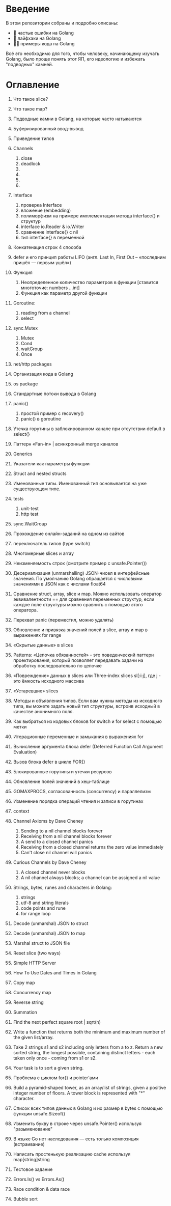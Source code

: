 # Введение

В этом репозитории собраны и подробно описаны:
* :bug: частые ошибки на Golang
* :rocket: лайфхаки на Golang
* :technologist: примеры кода на Golang

Всё это необходимо для того, чтобы человеку, начинающему изучать Golang, было проще понять этот ЯП, его идеологию и
избежать "подводных" камней.

# Оглавление

1. Что такое slice?
1. Что такое map?
2. Подводные камни в Golang, на которые часто натыкаются
3. Буферизированный ввод-вывод
4. Приведение типов
5. Channels
    1. close
    2. deadlock
    3. 
    4. 
    5. 
    6. 
6. Interface
    1. проверка Interface
    2. вложение (embedding)
    3. полиморфизм на примере имплементации метода interface{} и структур
    4. interface io.Reader & io.Writer
    5. сравнение interface{} с nil
    6. тип interface{} в переменной
7. Конкатенация строк 4 способа
8. defer и его принцип работы LIFO (англ. Last In, First Out – «последним пришёл — первым ушёл»)
9. Функция
    1. Неопределенное количество параметров в функции [ставится многоточие: numbers ...int]
    2. Функция как параметр другой функции
10. Goroutine: 
    1. reading from a channel
    2. select
11. sync.Mutex
    1. Mutex
    2. Cond
    3. waitGroup
    4. Once
12. net/http packages
13. Организация кода в Golang
14. os package
15. Стандартные потоки вывода в Golang
16. panic()
    1. простой пример с recovery()
    2. panic() в goroutine
17. Утечка горутины в заблокированном канале при отсутствии default в select{}
18. Паттерн «Fan-in» | асинхронный merge каналов
19. Generics
    


19. Указатели как параметры функции
20. Struct and nested structs
21. Именованные типы. Именованный тип основывается на уже существующем типе.
22. tests
    1. unit-test
    2. http test
23. sync.WaitGroup
24. Прохождение онлайн-заданий на одном из сайтов
25. переключатель типов (type switch)
26. Многомерные slices и array
27. Неизменяемость строк (смотрите пример с unsafe.Pointer())
28. Десериализация (unmarshalling) JSON-чисел в интерфейсные значения. По умолчанию Golang обращается с числовыми
    значениями в JSON как с числами float64
29. Сравнение struct, array, slice и map. Можно использовать оператор эквивалентности == для сравнения переменных
    структур, если каждое поле структуры можно сравнить с помощью этого оператора.
30. Перехват panic (переместил, можно удалять)
31. Обновление и привязка значений полей в slice, array и map в выражениях for range
32. «Скрытые данные» в slices
33. Patterns: «Цепочка обязанностей» - это поведенческий паттерн проектирования, который позволяет передавать задачи на
    обработку последовательно по цепочке
34. «Повреждение» данных в slices или Three-index slices sl[:i:j], где j - это ёмкость исходного массива
35. «Устаревшие» slices
36. Методы и объявления типов. Если вам нужны методы из исходного типа, вы можете задать новый тип структуры, встроив
    исходный в качестве анонимного поля.
37. Как выбраться из кодовых блоков for switch и for select с помощью метки
38. Итерационные переменные и замыкания в выражениях for
39. Вычисление аргумента блока defer (Deferred Function Call Argument Evaluation)
40. Вызов блока defer в цикле FOR{}
41. Блокированные горутины и утечки ресурсов
42. Обновление полей значений в хеш-таблице
43. GOMAXPROCS, согласованность (concurrency) и параллелизм
44. Изменение порядка операций чтения и записи в горутинах
45. context
46. Channel Axioms by Dave Cheney
    1. Sending to a nil channel blocks forever
    2. Receiving from a nil channel blocks forever
    3. A send to a closed channel panics
    4. Receiving from a closed channel returns the zero value immediately
    5. Can't close nil channel will panics
47. Curious Channels by Dave Cheney
    1. A closed channel never blocks
    2. A nil channel always blocks; a channel can be assigned a nil value
49. Strings, bytes, runes and characters in Golang:
    1. strings
    2. utf-8 and string literals
    3. code points and rune
    4. for range loop
49. Decode (unmarshal) JSON to struct
50. Decode (unmarshal) JSON to map
51. Marshal struct to JSON file
52. Reset slice (two ways)
53. Simple HTTP Server
54. How To Use Dates and Times in Golang
55. Copy map
55. Concurrency map
57. Reverse string
58. Summation
59. Find the next perfect square root | sqrt(n)
60. Write a function that returns both the minimum and maximum number of the given list/array.
61. Take 2 strings s1 and s2 including only letters from a to z. Return a new sorted string, the longest possible, containing distinct letters - each taken only once - coming from s1 or s2.
62. Your task is to sort a given string.
68. Проблема с циклом for{} и pointer'ами
67. Build a pyramid-shaped tower, as an array/list of strings, given a positive integer number of floors. A tower block is represented with "*" character.
70. Список всех типов данных в Golang и их размер в bytes с помощью функции unsafe.Sizeof()
71. Изменить букву в строке через unsafe.Pointer() используя "разыменование"
72. В языке Go нет наследования — есть только композиция (встраивание)
73. Написать простенькую реализацию cache используя map[string]string
74. Тестовое задание
75. Errors.Is() vs Errors.As()
76. Race condition & data race
77. Bubble sort
